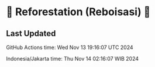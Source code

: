 
# 🌳 Reforestation (Reboisasi) 🌲

## Last Updated

GitHub Actions time: Wed Nov 13 19:16:07 UTC 2024

Indonesia/Jakarta time: Thu Nov 14 02:16:07 WIB 2024

